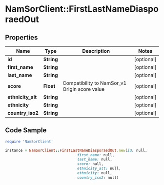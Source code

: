 # NamSorClient::FirstLastNameDiasporaedOut

## Properties
Name | Type | Description | Notes
------------ | ------------- | ------------- | -------------
**id** | **String** |  | [optional] 
**first_name** | **String** |  | [optional] 
**last_name** | **String** |  | [optional] 
**score** | **Float** | Compatibility to NamSor_v1 Origin score value | [optional] 
**ethnicity_alt** | **String** |  | [optional] 
**ethnicity** | **String** |  | [optional] 
**country_iso2** | **String** |  | [optional] 

## Code Sample

```ruby
require 'NamSorClient'

instance = NamSorClient::FirstLastNameDiasporaedOut.new(id: null,
                                 first_name: null,
                                 last_name: null,
                                 score: null,
                                 ethnicity_alt: null,
                                 ethnicity: null,
                                 country_iso2: null)
```


